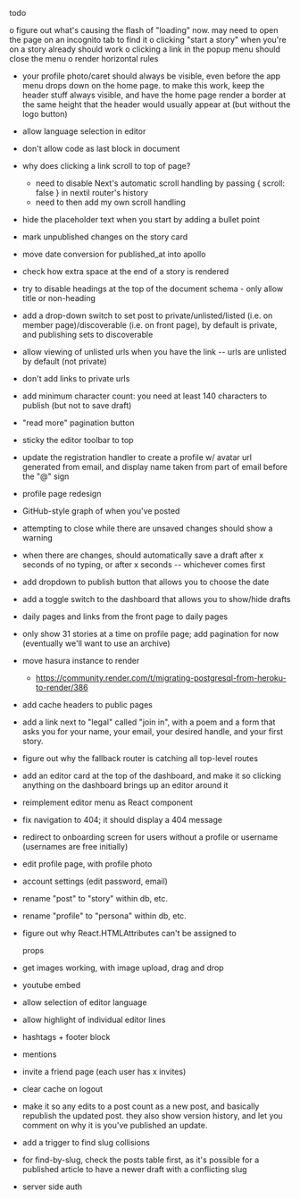 todo

o figure out what's causing the flash of "loading" now. may need to open the
  page on an incognito tab to find it
o clicking "start a story" when you're on a story already should work
o clicking a link in the popup menu should close the menu
o render horizontal rules

- your profile photo/caret should always be visible, even before the app menu
  drops down on the home page. to make this work, keep the header stuff
  always visible, and have the home page render a border at the same
  height that the header would usually appear at (but without the logo button)

- allow language selection in editor
- don't allow code as last block in document

- why does clicking a link scroll to top of page?
  * need to disable Next's automatic scroll handling by passing { scroll: false }
    in nextil router's history
  * need to then add my own scroll handling

- hide the placeholder text when you start by adding a bullet point
- mark unpublished changes on the story card
- move date conversion for published_at into apollo
- check how extra space at the end of a story is rendered
- try to disable headings at the top of the document schema - only allow title or non-heading
- add a drop-down switch to set post to private/unlisted/listed (i.e. on member page)/discoverable (i.e. on front page),
  by default is private, and publishing sets to discoverable
- allow viewing of unlisted urls when you have the link -- urls are unlisted by default (not private)
- don't add links to private urls
- add minimum character count: you need at least 140 characters to publish
  (but not to save draft)

- "read more" pagination button

- sticky the editor toolbar to top

- update the registration handler to create a profile w/ avatar url
  generated from email, and display name taken from part of email
  before the "@" sign

- profile page redesign
- GitHub-style graph of when you've posted

- attempting to close while there are unsaved changes should show a warning
- when there are changes, should automatically save a draft after x seconds of
  no typing, or after x seconds -- whichever comes first
- add dropdown to publish button that allows you to choose the date
- add a toggle switch to the dashboard that allows you to show/hide drafts
- daily pages and links from the front page to daily pages
- only show 31 stories at a time on profile page; add pagination for now
  (eventually we'll want to use an archive)

- move hasura instance to render
  * https://community.render.com/t/migrating-postgresql-from-heroku-to-render/386
- add cache headers to public pages

- add a link next to "legal" called "join in", with a poem and a form that
  asks you for your name, your email, your desired handle, and your first story.

- figure out why the fallback router is catching all top-level routes

- add an editor card at the top of the dashboard, and make it so clicking
  anything on the dashboard brings up an editor around it
- reimplement editor menu as React component
- fix navigation to 404; it should display a 404 message
- redirect to onboarding screen for users without a profile or username (usernames are free initially)
- edit profile page, with profile photo
- account settings (edit password, email)

- rename "post" to "story" within db, etc.
- rename "profile" to "persona" within db, etc.
- figure out why React.HTMLAttributes can't be assigned to <div> props

- get images working, with image upload, drag and drop
- youtube embed
- allow selection of editor language
- allow highlight of individual editor lines
- hashtags + footer block
- mentions

- invite a friend page (each user has x invites)

- clear cache on logout

- make it so any edits to a post count as a new post, and basically republish
  the updated post. they also show version history, and let you comment on
  why it is you've published an update.

- add a trigger to find slug collisions 
- for find-by-slug, check the posts table first, as it's possible for a
  published article to have a newer draft with a conflicting slug

- server side auth
